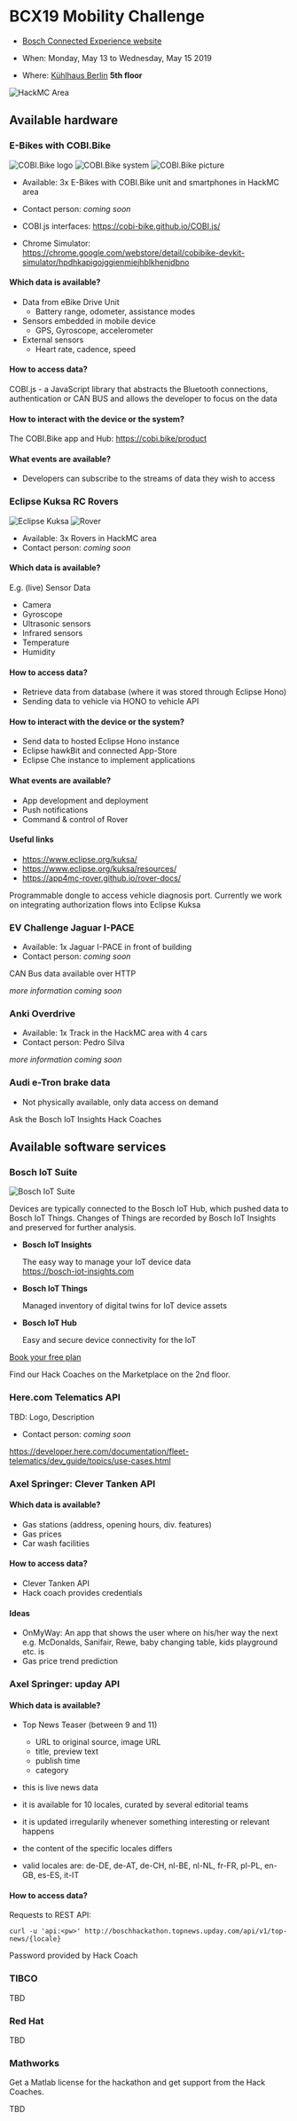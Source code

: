 # BCX19 Mobility Challenge

* [Bosch Connected Experience website](https://bosch-connected-world.com/hackathon/mobility/)

* When: Monday, May 13 to Wednesday, May 15 2019
* Where: [Kühlhaus Berlin](https://goo.gl/maps/qGVMvogz7xYL7qDH6) **5th floor**

![HackMC Area](images/hack_mc_area_plan.png)


## Available hardware

### E-Bikes with COBI.Bike

![COBI.Bike logo](https://pbs.twimg.com/profile_images/535863826529271808/_Zy4iyJ3_200x200.png)
![COBI.Bike system](images/cobi_system.jpg)
![COBI.Bike picture](images/cobi_image.jpg)

* Available: 3x E-Bikes with COBI.Bike unit and smartphones in HackMC area
* Contact person: _coming soon_

* COBI.js interfaces: https://cobi-bike.github.io/COBI.js/
* Chrome Simulator: https://chrome.google.com/webstore/detail/cobibike-devkit-simulator/hpdhkapigojggienmiejhblkhenjdbno 

#### Which data is available?

* Data from eBike Drive Unit
  * Battery range, odometer, assistance modes
* Sensors embedded in mobile device
  * GPS, Gyroscope, accelerometer
* External sensors
  * Heart rate, cadence, speed
  
#### How to access data?

COBI.js - a JavaScript library that abstracts the Bluetooth connections, authentication or CAN BUS and allows the developer to focus on the data

#### How to interact with the device or the system?

The COBI.Bike app and Hub: https://cobi.bike/product 

#### What events are available?

* Developers can subscribe to the streams of data they wish to access



### Eclipse Kuksa RC Rovers

![Eclipse Kuksa](images/eclipse_KUKSA.png)
![Rover](images/eclipse_kuksa_rover.png)

* Available: 3x Rovers in HackMC area
* Contact person: _coming soon_

#### Which data is available?

E.g. (live) Sensor Data 
* Camera
* Gyroscope
* Ultrasonic sensors
* Infrared sensors
* Temperature
* Humidity

#### How to access data?

* Retrieve data from database (where it was stored through Eclipse Hono)
* Sending data to vehicle via HONO to vehicle API

#### How to interact with the device or the system?

* Send data to hosted Eclipse Hono instance
* Eclipse hawkBit and connected App-Store
* Eclipse Che instance to implement applications

#### What events are available?

* App development and deployment 
* Push notifications
* Command & control of Rover

#### Useful links

* https://www.eclipse.org/kuksa/
* https://www.eclipse.org/kuksa/resources/
* https://app4mc-rover.github.io/rover-docs/

Programmable dongle to access vehicle diagnosis port.
Currently we work on integrating authorization flows into Eclipse Kuksa



### EV Challenge Jaguar I-PACE

* Available: 1x Jaguar I-PACE in front of building
* Contact person: _coming soon_

CAN Bus data available over HTTP

_more information coming soon_

### Anki Overdrive

* Available: 1x Track in the HackMC area with 4 cars
* Contact person: Pedro Silva

_more information coming soon_

### Audi e-Tron brake data

* Not physically available, only data access on demand

Ask the Bosch IoT Insights Hack Coaches




## Available software services

### Bosch IoT Suite

![Bosch IoT Suite](images/bosch_iot_suite.jpg)

Devices are typically connected to the Bosch IoT Hub, which pushed data to Bosch IoT Things. Changes of Things are recorded by Bosch IoT Insights and preserved for further analysis.

* **Bosch IoT Insights**

  The easy way to manage your IoT device data<br>
  https://bosch-iot-insights.com

* **Bosch IoT Things**
  
  Managed inventory of digital twins for IoT device assets

* **Bosch IoT Hub**
  
  Easy and secure device connectivity for the IoT

[Book your free plan](https://accounts.bosch-iot-suite.com/subscriptions/)

Find our Hack Coaches on the Marketplace on the 2nd floor.


### Here.com Telematics API

TBD: Logo, Description

* Contact person: _coming soon_

https://developer.here.com/documentation/fleet-telematics/dev_guide/topics/use-cases.html


### Axel Springer: Clever Tanken API

#### Which data is available?

* Gas stations (address, opening hours, div. features)
* Gas prices
* Car wash facilities

#### How to access data?

* Clever Tanken API
* Hack coach provides credentials 


#### Ideas

* OnMyWay: An app that shows the user where on his/her way the next e.g. McDonalds, Sanifair, Rewe, baby changing table, kids playground etc. is
* Gas price trend prediction


### Axel Springer: upday API

#### Which data is available?

* Top News Teaser (between 9 and 11)
  * URL to original source, image URL
  * title, preview text
  * publish time
  * category
  
* this is live news data
* it is available for 10 locales, curated by several editorial teams
* it is updated irregularily whenever something interesting or relevant happens
* the content of the specific locales differs
* valid locales are: de-DE, de-AT, de-CH, nl-BE, nl-NL, fr-FR, pl-PL, en-GB, es-ES, it-IT


#### How to access data?

Requests to REST API:

    curl -u 'api:<pw>' http://boschhackathon.topnews.upday.com/api/v1/top-news/{locale}

Password provided by Hack Coach


### TIBCO

TBD

### Red Hat

TBD


### Mathworks

Get a Matlab license for the hackathon and get support from the Hack Coaches.

TBD

